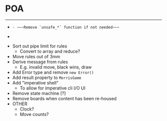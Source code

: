 # POA
--------------------------------------------------------------------------

- ~~~Amend rules to remove `unsafe_*` function calls~~~
  - ~~~Remove `unsafe_*` function if not needed~~~
- ~~~Factor out common code in `countValidMovesForColor()`~~~
- Sort out pipe limit for rules
  - Convert to array and reduce?
- Move rules out of 3mm
- Derive message from rules
  - E.g. invalid move, black wins, draw
- Add Error type and remove `new Error()`
- Add result property to `MorrisGame`
- Add "imperative shell"
  - To allow for imperative cli I/O UI
- Remove state machine [?]
- Remove boards when content has been re-housed
- OTHER
  - Clock?
  - Move counts?

